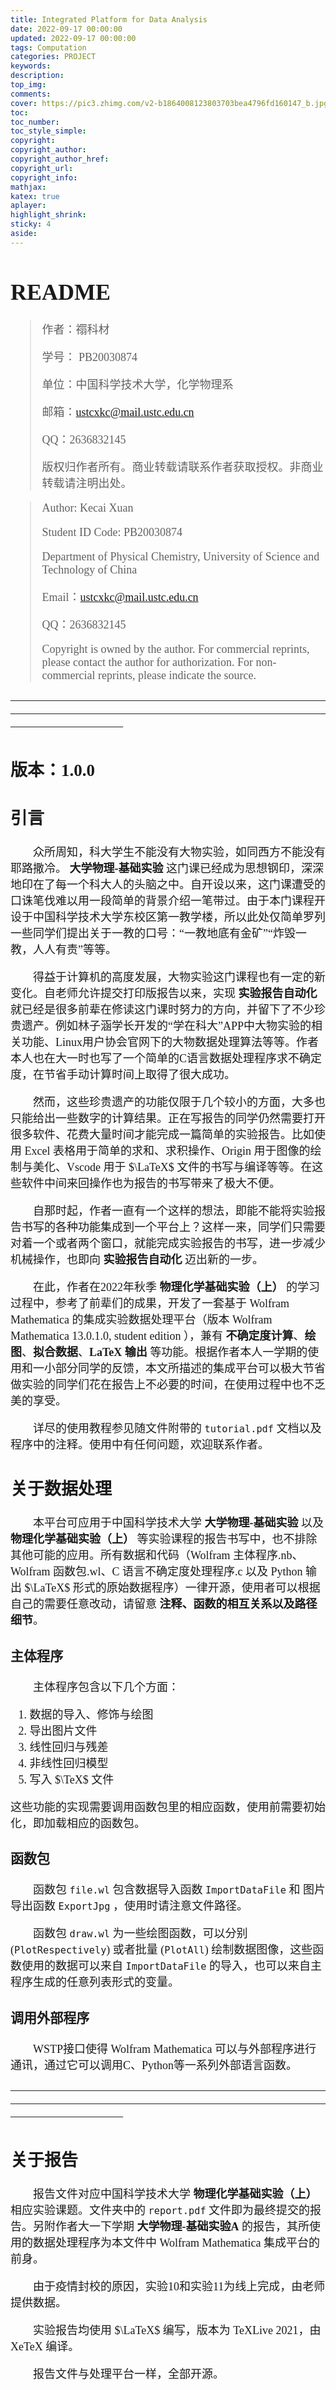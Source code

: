 ```yaml
---
title: Integrated Platform for Data Analysis
date: 2022-09-17 00:00:00
updated: 2022-09-17 00:00:00
tags: Computation
categories: PROJECT
keywords: 
description:
top_img:
comments:
cover: https://pic3.zhimg.com/v2-b1864008123803703bea4796fd160147_b.jpg
toc:
toc_number:
toc_style_simple:
copyright:
copyright_author:
copyright_author_href:
copyright_url:
copyright_info:
mathjax:
katex: true
aplayer:
highlight_shrink:
sticky: 4
aside:
---
```


<font size="4">
<font face='KaiTi_GB2312'>

# README

>作者：禤科材
>
>学号： PB20030874
>
>单位：中国科学技术大学，化学物理系 
>
>邮箱：ustcxkc@mail.ustc.edu.cn
>
>QQ：2636832145
>
>版权归作者所有。商业转载请联系作者获取授权。非商业转载请注明出处。
>

>Author: Kecai Xuan
>
>Student ID Code: PB20030874
>
>Department of Physical Chemistry, University of Science and Technology of China
>
>
>Email：ustcxkc@mail.ustc.edu.cn
>
>QQ：2636832145
>
>Copyright is owned by the author. For commercial reprints, please contact the author for authorization. For non-commercial reprints, please indicate the source.

——————————————————————————————————————————————————————————————————

## 版本：1.0.0

## 引言

&emsp;&emsp;众所周知，科大学生不能没有大物实验，如同西方不能没有耶路撒冷。 **大学物理-基础实验** 这门课已经成为思想钢印，深深地印在了每一个科大人的头脑之中。自开设以来，这门课遭受的口诛笔伐难以用一段简单的背景介绍一笔带过。由于本门课程开设于中国科学技术大学东校区第一教学楼，所以此处仅简单罗列一些同学们提出关于一教的口号：“一教地底有金矿”“炸毁一教，人人有责”等等。

&emsp;&emsp;得益于计算机的高度发展，大物实验这门课程也有一定的新变化。自老师允许提交打印版报告以来，实现 **实验报告自动化** 就已经是很多前辈在修读这门课时努力的方向，并留下了不少珍贵遗产。例如林子涵学长开发的“学在科大”APP中大物实验的相关功能、Linux用户协会官网下的大物数据处理算法等等。作者本人也在大一时也写了一个简单的C语言数据处理程序求不确定度，在节省手动计算时间上取得了很大成功。

&emsp;&emsp;然而，这些珍贵遗产的功能仅限于几个较小的方面，大多也只能给出一些数字的计算结果。正在写报告的同学仍然需要打开很多软件、花费大量时间才能完成一篇简单的实验报告。比如使用 Excel 表格用于简单的求和、求积操作、Origin 用于图像的绘制与美化、Vscode 用于 $\LaTeX$ 文件的书写与编译等等。在这些软件中间来回操作也为报告的书写带来了极大不便。

&emsp;&emsp;自那时起，作者一直有一个这样的想法，即能不能将实验报告书写的各种功能集成到一个平台上？这样一来，同学们只需要对着一个或者两个窗口，就能完成实验报告的书写，进一步减少机械操作，也即向 **实验报告自动化** 迈出新的一步。

&emsp;&emsp;在此，作者在2022年秋季 **物理化学基础实验（上）** 的学习过程中，参考了前辈们的成果，开发了一套基于 Wolfram Mathematica 的集成实验数据处理平台（版本 Wolfram Mathematica 13.0.1.0, student edition ），兼有 **不确定度计算**、**绘图**、**拟合数据**、**LaTeX 输出** 等功能。根据作者本人一学期的使用和一小部分同学的反馈，本文所描述的集成平台可以极大节省做实验的同学们花在报告上不必要的时间，在使用过程中也不乏美的享受。

&emsp;&emsp;详尽的使用教程参见随文件附带的 `tutorial.pdf` 文档以及程序中的注释。使用中有任何问题，欢迎联系作者。

## 关于数据处理

&emsp;&emsp;本平台可应用于中国科学技术大学 **大学物理-基础实验** 以及 **物理化学基础实验（上）** 等实验课程的报告书写中，也不排除其他可能的应用。所有数据和代码（Wolfram 主体程序.nb、Wolfram 函数包.wl、C 语言不确定度处理程序.c 以及 Python 输出 $\LaTeX$ 形式的原始数据程序）一律开源，使用者可以根据自己的需要任意改动，请留意 **注释、函数的相互关系以及路径细节**。

### 主体程序

&emsp;&emsp;主体程序包含以下几个方面：

1. 数据的导入、修饰与绘图
2. 导出图片文件
2. 线性回归与残差
3. 非线性回归模型
5. 写入 $\TeX$ 文件

这些功能的实现需要调用函数包里的相应函数，使用前需要初始化，即加载相应的函数包。

### 函数包

&emsp;&emsp;函数包 `file.wl` 包含数据导入函数 `ImportDataFile` 和 图片导出函数 `ExportJpg` ，使用时请注意文件路径。

&emsp;&emsp;函数包 `draw.wl` 为一些绘图函数，可以分别 (`PlotRespectively`) 或者批量 (`PlotAll`) 绘制数据图像，这些函数使用的数据可以来自 `ImportDataFile` 的导入，也可以来自主程序生成的任意列表形式的变量。

### 调用外部程序

&emsp;&emsp;WSTP接口使得 Wolfram Mathematica 可以与外部程序进行通讯，通过它可以调用C、Python等一系列外部语言函数。

——————————————————————————————————————————————————————————————————


## 关于报告

&emsp;&emsp;报告文件对应中国科学技术大学 **物理化学基础实验（上）** 相应实验课题。文件夹中的 `report.pdf` 文件即为最终提交的报告。另附作者大一下学期 **大学物理-基础实验A** 的报告，其所使用的数据处理程序为本文件中 Wolfram Mathematica 集成平台的前身。

&emsp;&emsp;由于疫情封校的原因，实验10和实验11为线上完成，由老师提供数据。

&emsp;&emsp;实验报告均使用 $\LaTeX$ 编写，版本为 TeXLive 2021，由 XeTeX 编译。

&emsp;&emsp;报告文件与处理平台一样，全部开源。


</font>
</font>